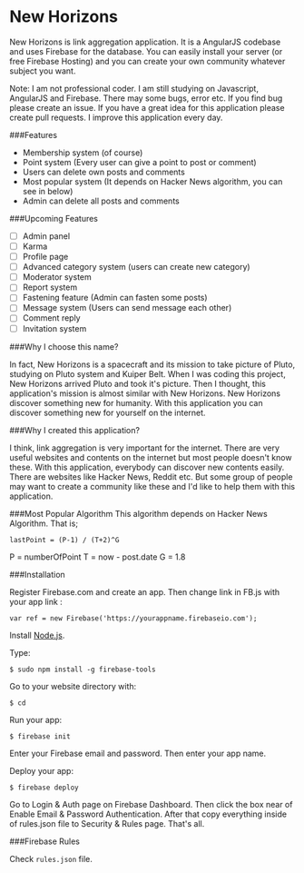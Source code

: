 # New Horizons

New Horizons is link aggregation application. It is a AngularJS codebase and uses Firebase for the database. You can easily install your server (or free Firebase Hosting) and you can create your own community whatever subject you want.

Note: I am not professional coder. I am still studying on Javascript, AngularJS and Firebase. There may some bugs, error etc. If you find bug please create an issue. If you have a great idea for this application please create pull requests. I improve this application every day.

###Features
* Membership system (of course)
* Point system (Every user can give a point to post or comment)
* Users can delete own posts and comments
* Most popular system (It depends on Hacker News algorithm, you can see in below)
* Admin can delete all posts and comments

###Upcoming Features
- [ ] Admin panel
- [ ] Karma
- [ ] Profile page
- [ ] Advanced category system (users can create new category)
- [ ] Moderator system
- [ ] Report system
- [ ] Fastening feature (Admin can fasten some posts)
- [ ] Message system (Users can send message each other)
- [ ] Comment reply
- [ ] Invitation system

###Why I choose this name?

In fact, New Horizons is a spacecraft and its mission to take picture of Pluto, studying on Pluto system and Kuiper Belt. When I was coding this project, New Horizons arrived Pluto and took it's picture. Then I thought, this application's mission is almost similar with New Horizons. New Horizons discover something new for humanity. With this application you can discover something new for yourself on the internet.

###Why I created this application?

I think, link aggregation is very important for the internet. There are very useful websites and contents on the internet but most people doesn't know these. With this application, everybody can discover new contents easily. There are websites like Hacker News, Reddit etc. But some group of people may want to create a community like these and I'd like to help them with this application.

###Most Popular Algorithm
This algorithm depends on Hacker News Algorithm. That is;

`lastPoint = (P-1) / (T+2)^G`

P = numberOfPoint
T = now - post.date
G = 1.8

###Installation

Register Firebase.com and create an app. Then change link in FB.js with your app link :

`var ref = new Firebase('https://yourappname.firebaseio.com');`

Install [Node.js](https://nodejs.org/download/).

Type:

`$ sudo npm install -g firebase-tools`

Go to your website directory with:

`$ cd`

Run your app:

`$ firebase init`

Enter your Firebase email and password. Then enter your app name.

Deploy your app:

`$ firebase deploy`

Go to Login & Auth page on Firebase Dashboard. Then click the box near of Enable Email & Password Authentication. After that copy everything inside of rules.json file to Security & Rules page. That's all.

###Firebase Rules

Check `rules.json` file.
